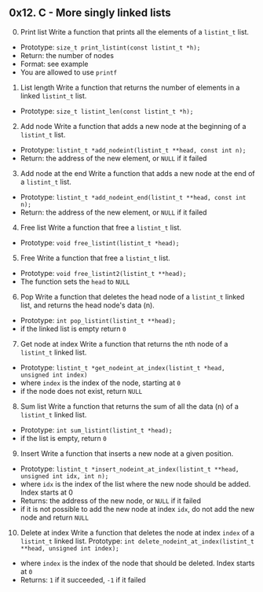 ## 0x12. C - More singly linked lists
0. Print list
Write a function that prints all the elements of a `listint_t` list.
  * Prototype: `size_t print_listint(const listint_t *h);`
  * Return: the number of nodes
  * Format: see example
  * You are allowed to use `printf`
1. List length
Write a function that returns the number of elements in a linked `listint_t` list.
  * Prototype: `size_t listint_len(const listint_t *h);`
2. Add node
Write a function that adds a new node at the beginning of a `listint_t` list.
  * Prototype: `listint_t *add_nodeint(listint_t **head, const int n);`
  * Return: the address of the new element, or `NULL` if it failed
3. Add node at the end
Write a function that adds a new node at the end of a `listint_t` list.
  * Prototype: `listint_t *add_nodeint_end(listint_t **head, const int n);`
  * Return: the address of the new element, or `NULL` if it failed
4. Free list
Write a function that free a `listint_t` list.
  * Prototype: `void free_listint(listint_t *head);`
5. Free
Write a function that free a `listint_t` list.
  * Prototype: `void free_listint2(listint_t **head);`
  * The function sets the `head` to `NULL`
6. Pop
Write a function that deletes the head node of a `listint_t` linked list, and returns the head node's data (n).
  * Prototype: `int pop_listint(listint_t **head);`
  * if the linked list is empty return `0`
7. Get node at index
Write a function that returns the nth node of a `listint_t` linked list.
  * Prototype: `listint_t *get_nodeint_at_index(listint_t *head, unsigned int index)`
  * where `index` is the index of the node, starting at `0`
  * if the node does not exist, return `NULL`
8. Sum list
Write a function that returns the sum of all the data (n) of a `listint_t` linked list.
  * Prototype: `int sum_listint(listint_t *head);`
  * if the list is empty, return `0`
9. Insert
Write a function that inserts a new node at a given position.
  * Prototype: `listint_t *insert_nodeint_at_index(listint_t **head, unsigned int idx, int n);`
  * where `idx` is the index of the list where the new node should be added. Index starts at 0
  * Returns: the address of the new node, or `NULL` if it failed
  * if it is not possible to add the new node at index `idx`, do not add the new node and return `NULL`
10. Delete at index
Write a function that deletes the node at index `index` of a `listint_t` linked list.
Prototype: `int delete_nodeint_at_index(listint_t **head, unsigned int index);`
  * where `index` is the index of the node that should be deleted. Index starts at `0`
  * Returns: `1` if it succeeded, `-1` if it failed
